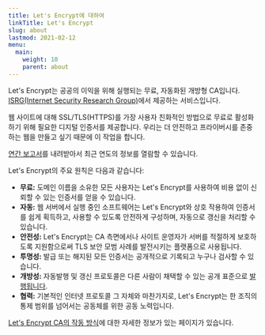 ```yaml
---
title: Let's Encrypt에 대하여
linkTitle: Let's Encrypt
slug: about
lastmod: 2021-02-12
menu:
  main:
    weight: 10
    parent: about
---
```


Let's Encrypt는 공공의 이익을 위해 실행되는 무료, 자동화된 개방형 CA입니다. [ISRG(Internet Security Research Group)](https://www.abetterinternet.org/)에서 제공하는 서비스입니다.

웹 사이트에 대해 SSL/TLS(HTTPS)를 가장 사용자 친화적인 방법으로 무료로 활성화하기 위해 필요한 디지털 인증서를 제공합니다. 우리는 더 안전하고 프라이버시를 존중하는 웹을 만들고 싶기 때문에 이 작업을 합니다.

[연간 보고서](https://www.abetterinternet.org/annual-reports/)를 내려받아서 최근 연도의 정보를 열람할 수 있습니다.

Let's Encrypt의 주요 원칙은 다음과 같습니다:

* **무료:** 도메인 이름을 소유한 모든 사용자는 Let's Encrypt를 사용하여 비용 없이 신뢰할 수 있는 인증서를 얻을 수 있습니다.
* **자동:** 웹 서버에서 실행 중인 소프트웨어는 Let's Encrypt와 상호 작용하여 인증서를 쉽게 획득하고, 사용할 수 있도록 안전하게 구성하며, 자동으로 갱신을 처리할 수 있습니다.
* **안전성:** Let's Encrypt는 CA 측면에서나 사이트 운영자가 서버를 적절하게 보호하도록 지원함으로써 TLS 보안 모범 사례를 발전시키는 플랫폼으로 사용됩니다.
* **투명성:** 발급 또는 해지된 모든 인증서는 공개적으로 기록되고 누구나 검사할 수 있습니다.
* **개방성:** 자동발행 및 갱신 프로토콜은 다른 사람이 채택할 수 있는 공개 표준으로 [발행됩니다](https://tools.ietf.org/html/rfc8555).
* **협력:** 기본적인 인터넷 프로토콜 그 자체와 마찬가지로, Let's Encrypt는 한 조직의 통제 범위를 넘어서는 공동체를 위한 공동 노력입니다.

[Let's Encrypt CA의 작동 방식](/how-it-works)에 대한 자세한 정보가 있는 페이지가 있습니다.

